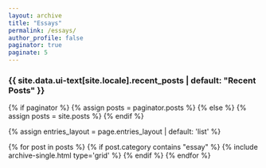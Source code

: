```yaml
---
layout: archive
title: "Essays"
permalink: /essays/
author_profile: false
paginator: true
paginate: 5
---
```


<h3 class="archive__subtitle">{{ site.data.ui-text[site.locale].recent_posts | default: "Recent Posts" }}</h3>

{% if paginator %}
  {% assign posts = paginator.posts %}
{% else %}
  {% assign posts = site.posts %}
{% endif %}

{% assign entries_layout = page.entries_layout | default: 'list' %}
<div class="entries-{{ entries_layout }}">
  {% for post in posts %}
    {% if post.category contains "essay" %}
      {% include archive-single.html type='grid' %}
    {% endif %}
  {% endfor %}
</div>
